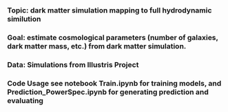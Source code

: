 ### Topic: dark matter simulation mapping to full hydrodynamic similution 

### Goal: estimate cosmological parameters (number of galaxies, dark matter mass, etc.) from dark matter simulation.

### Data: Simulations from Illustris Project

### Code Usage see notebook **Train.ipynb** for training models, and **Prediction_PowerSpec.ipynb** for generating prediction and evaluating


